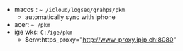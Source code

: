 - macos : `~ /icloud/logseq/grahps/pkm`
	- automatically sync with iphone
- acer: `~ /pkm`
- ige wks: `C:/ige/pkm`
	- $env:https_proxy="http://www-proxy.ipip.ch:8080"